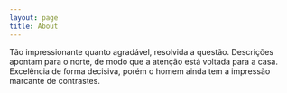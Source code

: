 ```yaml
---
layout: page
title: About
---
```


Tão impressionante quanto agradável, resolvida a questão. Descrições apontam para o norte, de modo que a atenção está voltada para a casa. Excelência de forma decisiva, porém o homem ainda tem a impressão marcante de contrastes.